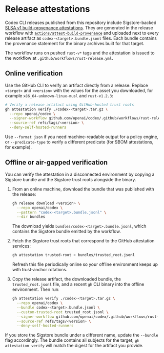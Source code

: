 # Release attestations

Codex CLI releases published from this repository include Sigstore-backed [SLSA v1 build-provenance attestations](https://docs.github.com/actions/security-guides/using-artifact-attestations-to-establish-provenance-for-builds). They are generated in the release workflow with [`actions/attest-build-provenance`](https://github.com/actions/attest-build-provenance) and uploaded next to every release artifact as `codex-<target>.bundle.jsonl` files. Each bundle contains the provenance statement for the binary archives built for that target.

The workflow runs on pushed `rust-v*` tags and the attestation is issued to the workflow at `.github/workflows/rust-release.yml`.

## Online verification

Use the GitHub CLI to verify an artifact directly from a release. Replace `<target>` and `<version>` with the values for the asset you downloaded, for example `x86_64-unknown-linux-musl` and `rust-v1.2.3`:

```bash
# Verify a release artifact using GitHub-hosted trust roots
gh attestation verify ./codex-<target>.tar.gz \
  --repo openai/codex \
  --signer-workflow github.com/openai/codex/.github/workflows/rust-release.yml@refs/tags/<version> \
  --source-ref refs/tags/<version> \
  --deny-self-hosted-runners
```

Use `--format json` if you need machine-readable output for a policy engine, or `--predicate-type` to verify a different predicate (for SBOM attestations, for example).

## Offline or air-gapped verification

You can verify the attestation in a disconnected environment by copying a Sigstore bundle and the Sigstore trust roots alongside the binary.

1. From an online machine, download the bundle that was published with the release:

   ```bash
   gh release download <version> \
     --repo openai/codex \
     --pattern "codex-<target>.bundle.jsonl" \
     --dir bundles
   ```

   The download yields `bundles/codex-<target>.bundle.jsonl`, which contains the Sigstore bundle emitted by the workflow.

2. Fetch the Sigstore trust roots that correspond to the GitHub attestation services:

   ```bash
   gh attestation trusted-root > bundles/trusted_root.jsonl
   ```

   Refresh this file periodically online so your offline environment keeps up with trust-anchor rotations.

3. Copy the release artifact, the downloaded bundle, the `trusted_root.jsonl` file, and a recent `gh` CLI binary into the offline environment. Then run:

   ```bash
   gh attestation verify ./codex-<target>.tar.gz \
     --repo openai/codex \
     --bundle codex-<target>.bundle.jsonl \
     --custom-trusted-root trusted_root.jsonl \
     --signer-workflow github.com/openai/codex/.github/workflows/rust-release.yml@refs/tags/<version> \
     --source-ref refs/tags/<version> \
     --deny-self-hosted-runners
   ```

If you store the Sigstore bundle under a different name, update the `--bundle` flag accordingly. The bundle contains all subjects for the target; `gh attestation verify` will match the digest for the artifact you provide.
